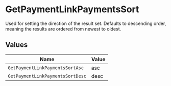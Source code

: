 # GetPaymentLinkPaymentsSort

Used for setting the direction of the result set. Defaults to descending order, meaning the results are ordered from
newest to oldest.


## Values

| Name                             | Value                            |
| -------------------------------- | -------------------------------- |
| `GetPaymentLinkPaymentsSortAsc`  | asc                              |
| `GetPaymentLinkPaymentsSortDesc` | desc                             |